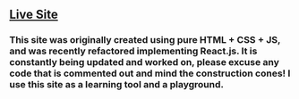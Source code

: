 ## [Live Site](https://austinschroeder.dev/)

### This site was originally created using pure HTML + CSS + JS, and was recently refactored implementing React.js. It is constantly being updated and worked on, please excuse any code that is commented out and mind the construction cones! I use this site as a learning tool and a playground.
